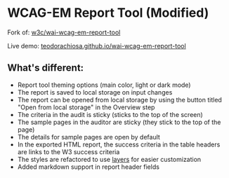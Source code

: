 # WCAG-EM Report Tool (Modified)

Fork of: [w3c/wai-wcag-em-report-tool](https://github.com/w3c/wai-wcag-em-report-tool)

Live demo: [teodorachiosa.github.io/wai-wcag-em-report-tool](https://teodorachiosa.github.io/wai-wcag-em-report-tool/)

## What's different: 
- Report tool theming options (main color, light or dark mode)
- The report is saved to local storage on input changes
- The report can be opened from local storage by using the button titled "Open from local storage" in the Overview step
- The criteria in the audit is sticky (sticks to the top of the screen)
- The sample pages in the auditor are sticky (they stick to the top of the page)
- The details for sample pages are open by default
- In the exported HTML report, the success criteria in the table headers are links to the W3 success criteria
- The styles are refactored to use [layers](https://developer.mozilla.org/en-US/docs/Web/CSS/@layer) for easier customization
- Added markdown support in report header fields
